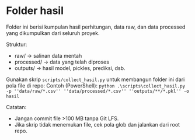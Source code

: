 ﻿# Folder hasil

Folder ini berisi kumpulan hasil perhitungan, data raw, dan data processed yang dikumpulkan
dari seluruh proyek.

Struktur:
- raw/           -> salinan data mentah
- processed/     -> data yang telah diproses
- outputs/       -> hasil model, pickles, prediksi, dsb.

Gunakan skrip `scripts/collect_hasil.py` untuk membangun folder ini dari pola file di repo:
Contoh (PowerShell):
`python .\scripts\collect_hasil.py -p ''data/raw/*.csv'' ''data/processed/*.csv'' ''outputs/**/*.pkl'' -o hasil`

Catatan:
- Jangan commit file >100 MB tanpa Git LFS.
- Jika skrip tidak menemukan file, cek pola glob dan jalankan dari root repo.
